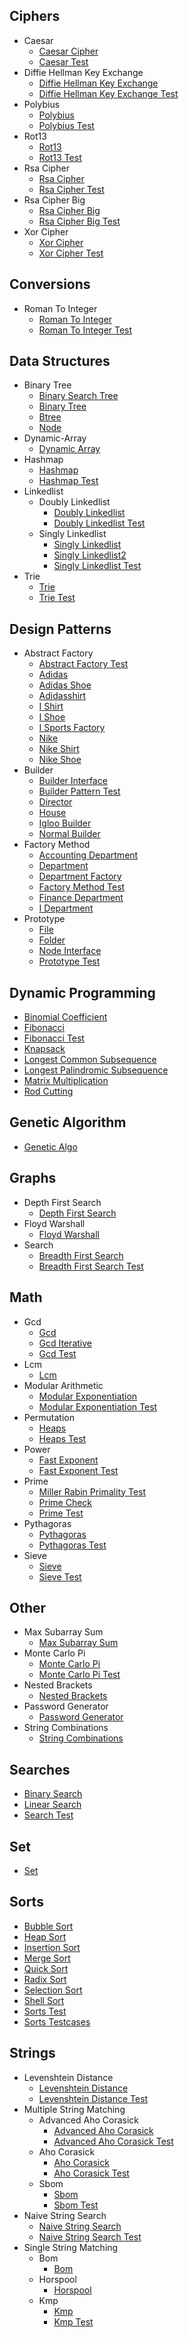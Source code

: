 
## Ciphers
  * Caesar
    * [Caesar Cipher](https://github.com/TheAlgorithms/Go/blob/master/ciphers/caesar/caesar_cipher.go)
    * [Caesar Test](https://github.com/TheAlgorithms/Go/blob/master/ciphers/caesar/caesar_test.go)
  * Diffie Hellman Key Exchange
    * [Diffie Hellman Key Exchange](https://github.com/TheAlgorithms/Go/blob/master/ciphers/diffie_hellman_key_exchange/diffie_hellman_key_exchange.go)
    * [Diffie Hellman Key Exchange Test](https://github.com/TheAlgorithms/Go/blob/master/ciphers/diffie_hellman_key_exchange/diffie_hellman_key_exchange_test.go)
  * Polybius
    * [Polybius](https://github.com/TheAlgorithms/Go/blob/master/ciphers/polybius/polybius.go)
    * [Polybius Test](https://github.com/TheAlgorithms/Go/blob/master/ciphers/polybius/polybius_test.go)
  * Rot13
    * [Rot13](https://github.com/TheAlgorithms/Go/blob/master/ciphers/rot13/rot13.go)
    * [Rot13 Test](https://github.com/TheAlgorithms/Go/blob/master/ciphers/rot13/rot13_test.go)
  * Rsa Cipher
    * [Rsa Cipher](https://github.com/TheAlgorithms/Go/blob/master/ciphers/rsa_cipher/rsa_cipher.go)
    * [Rsa Cipher Test](https://github.com/TheAlgorithms/Go/blob/master/ciphers/rsa_cipher/rsa_cipher_test.go)
  * Rsa Cipher Big
    * [Rsa Cipher Big](https://github.com/TheAlgorithms/Go/blob/master/ciphers/rsa_cipher_big/rsa_cipher_big.go)
    * [Rsa Cipher Big Test](https://github.com/TheAlgorithms/Go/blob/master/ciphers/rsa_cipher_big/rsa_cipher_big_test.go)
  * Xor Cipher
    * [Xor Cipher](https://github.com/TheAlgorithms/Go/blob/master/ciphers/xor_cipher/xor_cipher.go)
    * [Xor Cipher Test](https://github.com/TheAlgorithms/Go/blob/master/ciphers/xor_cipher/xor_cipher_test.go)

## Conversions
  * Roman To Integer
    * [Roman To Integer](https://github.com/TheAlgorithms/Go/blob/master/conversions/roman_to_integer/roman_to_integer.go)
    * [Roman To Integer Test](https://github.com/TheAlgorithms/Go/blob/master/conversions/roman_to_integer/roman_to_integer_test.go)

## Data Structures
  * Binary Tree
    * [Binary Search Tree](https://github.com/TheAlgorithms/Go/blob/master/data_structures/binary_tree/binary_search_tree.go)
    * [Binary Tree](https://github.com/TheAlgorithms/Go/blob/master/data_structures/binary_tree/binary_tree.go)
    * [Btree](https://github.com/TheAlgorithms/Go/blob/master/data_structures/binary_tree/btree.go)
    * [Node](https://github.com/TheAlgorithms/Go/blob/master/data_structures/binary_tree/node.go)
  * Dynamic-Array
    * [Dynamic Array](https://github.com/TheAlgorithms/Go/blob/master/data_structures/dynamic-array/dynamic_array.go)
  * Hashmap
    * [Hashmap](https://github.com/TheAlgorithms/Go/blob/master/data_structures/hashmap/hashmap.go)
    * [Hashmap Test](https://github.com/TheAlgorithms/Go/blob/master/data_structures/hashmap/hashmap_test.go)
  * Linkedlist
    * Doubly Linkedlist
      * [Doubly Linkedlist](https://github.com/TheAlgorithms/Go/blob/master/data_structures/linkedlist/doubly_linkedlist/doubly_linkedlist.go)
      * [Doubly Linkedlist Test](https://github.com/TheAlgorithms/Go/blob/master/data_structures/linkedlist/doubly_linkedlist/doubly_linkedlist_test.go)
    * Singly Linkedlist
      * [Singly Linkedlist](https://github.com/TheAlgorithms/Go/blob/master/data_structures/linkedlist/singly_linkedlist/singly_linkedlist.go)
      * [Singly Linkedlist2](https://github.com/TheAlgorithms/Go/blob/master/data_structures/linkedlist/singly_linkedlist/singly_linkedlist2.go)
      * [Singly Linkedlist Test](https://github.com/TheAlgorithms/Go/blob/master/data_structures/linkedlist/singly_linkedlist/singly_linkedlist_test.go)
  * Trie
    * [Trie](https://github.com/TheAlgorithms/Go/blob/master/data_structures/trie/trie.go)
    * [Trie Test](https://github.com/TheAlgorithms/Go/blob/master/data_structures/trie/trie_test.go)

## Design Patterns
  * Abstract Factory
    * [Abstract Factory Test](https://github.com/TheAlgorithms/Go/blob/master/design_patterns/abstract_factory/abstract_factory_test.go)
    * [Adidas](https://github.com/TheAlgorithms/Go/blob/master/design_patterns/abstract_factory/adidas.go)
    * [Adidas Shoe](https://github.com/TheAlgorithms/Go/blob/master/design_patterns/abstract_factory/adidas_shoe.go)
    * [Adidasshirt](https://github.com/TheAlgorithms/Go/blob/master/design_patterns/abstract_factory/adidasshirt.go)
    * [I Shirt](https://github.com/TheAlgorithms/Go/blob/master/design_patterns/abstract_factory/i_shirt.go)
    * [I Shoe](https://github.com/TheAlgorithms/Go/blob/master/design_patterns/abstract_factory/i_shoe.go)
    * [I Sports Factory](https://github.com/TheAlgorithms/Go/blob/master/design_patterns/abstract_factory/i_sports_factory.go)
    * [Nike](https://github.com/TheAlgorithms/Go/blob/master/design_patterns/abstract_factory/nike.go)
    * [Nike Shirt](https://github.com/TheAlgorithms/Go/blob/master/design_patterns/abstract_factory/nike_shirt.go)
    * [Nike Shoe](https://github.com/TheAlgorithms/Go/blob/master/design_patterns/abstract_factory/nike_shoe.go)
  * Builder
    * [Builder Interface](https://github.com/TheAlgorithms/Go/blob/master/design_patterns/builder/builder_interface.go)
    * [Builder Pattern Test](https://github.com/TheAlgorithms/Go/blob/master/design_patterns/builder/builder_pattern_test.go)
    * [Director](https://github.com/TheAlgorithms/Go/blob/master/design_patterns/builder/director.go)
    * [House](https://github.com/TheAlgorithms/Go/blob/master/design_patterns/builder/house.go)
    * [Igloo Builder](https://github.com/TheAlgorithms/Go/blob/master/design_patterns/builder/igloo_builder.go)
    * [Normal Builder](https://github.com/TheAlgorithms/Go/blob/master/design_patterns/builder/normal_builder.go)
  * Factory Method
    * [Accounting Department](https://github.com/TheAlgorithms/Go/blob/master/design_patterns/factory_method/accounting_department.go)
    * [Department](https://github.com/TheAlgorithms/Go/blob/master/design_patterns/factory_method/department.go)
    * [Department Factory](https://github.com/TheAlgorithms/Go/blob/master/design_patterns/factory_method/department_factory.go)
    * [Factory Method Test](https://github.com/TheAlgorithms/Go/blob/master/design_patterns/factory_method/factory_method_test.go)
    * [Finance Department](https://github.com/TheAlgorithms/Go/blob/master/design_patterns/factory_method/finance_department.go)
    * [I Department](https://github.com/TheAlgorithms/Go/blob/master/design_patterns/factory_method/i_department.go)
  * Prototype
    * [File](https://github.com/TheAlgorithms/Go/blob/master/design_patterns/prototype/file.go)
    * [Folder](https://github.com/TheAlgorithms/Go/blob/master/design_patterns/prototype/folder.go)
    * [Node Interface](https://github.com/TheAlgorithms/Go/blob/master/design_patterns/prototype/node_interface.go)
    * [Prototype Test](https://github.com/TheAlgorithms/Go/blob/master/design_patterns/prototype/prototype_test.go)

## Dynamic Programming
  * [Binomial Coefficient](https://github.com/TheAlgorithms/Go/blob/master/dynamic_programming/binomial_coefficient.go)
  * [Fibonacci](https://github.com/TheAlgorithms/Go/blob/master/dynamic_programming/fibonacci.go)
  * [Fibonacci Test](https://github.com/TheAlgorithms/Go/blob/master/dynamic_programming/fibonacci_test.go)
  * [Knapsack](https://github.com/TheAlgorithms/Go/blob/master/dynamic_programming/knapsack.go)
  * [Longest Common Subsequence](https://github.com/TheAlgorithms/Go/blob/master/dynamic_programming/longest_common_subsequence.go)
  * [Longest Palindromic Subsequence](https://github.com/TheAlgorithms/Go/blob/master/dynamic_programming/longest_palindromic_subsequence.go)
  * [Matrix Multiplication](https://github.com/TheAlgorithms/Go/blob/master/dynamic_programming/matrix_multiplication.go)
  * [Rod Cutting](https://github.com/TheAlgorithms/Go/blob/master/dynamic_programming/rod_cutting.go)

## Genetic Algorithm
  * [Genetic Algo](https://github.com/TheAlgorithms/Go/blob/master/genetic_algorithm/genetic_algo.go)

## Graphs
  * Depth First Search
    * [Depth First Search](https://github.com/TheAlgorithms/Go/blob/master/graphs/depth_first_search/depth_first_search.go)
  * Floyd Warshall
    * [Floyd Warshall](https://github.com/TheAlgorithms/Go/blob/master/graphs/floyd_warshall/floyd_warshall.go)
  * Search
    * [Breadth First Search](https://github.com/TheAlgorithms/Go/blob/master/graphs/search/breadth_first_search.go)
    * [Breadth First Search Test](https://github.com/TheAlgorithms/Go/blob/master/graphs/search/breadth_first_search_test.go)

## Math
  * Gcd
    * [Gcd](https://github.com/TheAlgorithms/Go/blob/master/math/gcd/gcd.go)
    * [Gcd Iterative](https://github.com/TheAlgorithms/Go/blob/master/math/gcd/gcd_iterative.go)
    * [Gcd Test](https://github.com/TheAlgorithms/Go/blob/master/math/gcd/gcd_test.go)
  * Lcm
    * [Lcm](https://github.com/TheAlgorithms/Go/blob/master/math/lcm/lcm.go)
  * Modular Arithmetic
    * [Modular Exponentiation](https://github.com/TheAlgorithms/Go/blob/master/math/modular_arithmetic/modular_exponentiation.go)
    * [Modular Exponentiation Test](https://github.com/TheAlgorithms/Go/blob/master/math/modular_arithmetic/modular_exponentiation_test.go)
  * Permutation
    * [Heaps](https://github.com/TheAlgorithms/Go/blob/master/math/permutation/heaps.go)
    * [Heaps Test](https://github.com/TheAlgorithms/Go/blob/master/math/permutation/heaps_test.go)
  * Power
    * [Fast Exponent](https://github.com/TheAlgorithms/Go/blob/master/math/power/fast_exponent.go)
    * [Fast Exponent Test](https://github.com/TheAlgorithms/Go/blob/master/math/power/fast_exponent_test.go)
  * Prime
    * [Miller Rabin Primality Test](https://github.com/TheAlgorithms/Go/blob/master/math/prime/miller_rabin_primality_test.go)
    * [Prime Check](https://github.com/TheAlgorithms/Go/blob/master/math/prime/prime_check.go)
    * [Prime Test](https://github.com/TheAlgorithms/Go/blob/master/math/prime/prime_test.go)
  * Pythagoras
    * [Pythagoras](https://github.com/TheAlgorithms/Go/blob/master/math/pythagoras/pythagoras.go)
    * [Pythagoras Test](https://github.com/TheAlgorithms/Go/blob/master/math/pythagoras/pythagoras_test.go)
  * Sieve
    * [Sieve](https://github.com/TheAlgorithms/Go/blob/master/math/sieve/sieve.go)
    * [Sieve Test](https://github.com/TheAlgorithms/Go/blob/master/math/sieve/sieve_test.go)

## Other
  * Max Subarray Sum
    * [Max Subarray Sum](https://github.com/TheAlgorithms/Go/blob/master/other/max_subarray_sum/max_subarray_sum.go)
  * Monte Carlo Pi
    * [Monte Carlo Pi](https://github.com/TheAlgorithms/Go/blob/master/other/monte_carlo_pi/monte_carlo_pi.go)
    * [Monte Carlo Pi Test](https://github.com/TheAlgorithms/Go/blob/master/other/monte_carlo_pi/monte_carlo_pi_test.go)
  * Nested Brackets
    * [Nested Brackets](https://github.com/TheAlgorithms/Go/blob/master/other/nested_brackets/nested_brackets.go)
  * Password Generator
    * [Password Generator](https://github.com/TheAlgorithms/Go/blob/master/other/password_generator/password_generator.go)
  * String Combinations
    * [String Combinations](https://github.com/TheAlgorithms/Go/blob/master/other/string_combinations/string_combinations.go)

## Searches
  * [Binary Search](https://github.com/TheAlgorithms/Go/blob/master/searches/binary_search.go)
  * [Linear Search](https://github.com/TheAlgorithms/Go/blob/master/searches/linear_search.go)
  * [Search Test](https://github.com/TheAlgorithms/Go/blob/master/searches/search_test.go)

## Set
  * [Set](https://github.com/TheAlgorithms/Go/blob/master/set/set.go)

## Sorts
  * [Bubble Sort](https://github.com/TheAlgorithms/Go/blob/master/sorts/bubble_sort.go)
  * [Heap Sort](https://github.com/TheAlgorithms/Go/blob/master/sorts/heap_sort.go)
  * [Insertion Sort](https://github.com/TheAlgorithms/Go/blob/master/sorts/insertion_sort.go)
  * [Merge Sort](https://github.com/TheAlgorithms/Go/blob/master/sorts/merge_sort.go)
  * [Quick Sort](https://github.com/TheAlgorithms/Go/blob/master/sorts/quick_sort.go)
  * [Radix Sort](https://github.com/TheAlgorithms/Go/blob/master/sorts/radix_sort.go)
  * [Selection Sort](https://github.com/TheAlgorithms/Go/blob/master/sorts/selection_sort.go)
  * [Shell Sort](https://github.com/TheAlgorithms/Go/blob/master/sorts/shell_sort.go)
  * [Sorts Test](https://github.com/TheAlgorithms/Go/blob/master/sorts/sorts_test.go)
  * [Sorts Testcases](https://github.com/TheAlgorithms/Go/blob/master/sorts/sorts_testcases.go)

## Strings
  * Levenshtein Distance
    * [Levenshtein Distance](https://github.com/TheAlgorithms/Go/blob/master/strings/levenshtein_distance/levenshtein_distance.go)
    * [Levenshtein Distance Test](https://github.com/TheAlgorithms/Go/blob/master/strings/levenshtein_distance/levenshtein_distance_test.go)
  * Multiple String Matching
    * Advanced Aho Corasick
      * [Advanced Aho Corasick](https://github.com/TheAlgorithms/Go/blob/master/strings/multiple_string_matching/advanced_aho_corasick/advanced_aho_corasick.go)
      * [Advanced Aho Corasick Test](https://github.com/TheAlgorithms/Go/blob/master/strings/multiple_string_matching/advanced_aho_corasick/advanced_aho_corasick_test.go)
    * Aho Corasick
      * [Aho Corasick](https://github.com/TheAlgorithms/Go/blob/master/strings/multiple_string_matching/aho_corasick/aho_corasick.go)
      * [Aho Corasick Test](https://github.com/TheAlgorithms/Go/blob/master/strings/multiple_string_matching/aho_corasick/aho_corasick_test.go)
    * Sbom
      * [Sbom](https://github.com/TheAlgorithms/Go/blob/master/strings/multiple_string_matching/sbom/sbom.go)
      * [Sbom Test](https://github.com/TheAlgorithms/Go/blob/master/strings/multiple_string_matching/sbom/sbom_test.go)
  * Naive String Search
    * [Naive String Search](https://github.com/TheAlgorithms/Go/blob/master/strings/naive_string_search/naive_string_search.go)
    * [Naive String Search Test](https://github.com/TheAlgorithms/Go/blob/master/strings/naive_string_search/naive_string_search_test.go)
  * Single String Matching
    * Bom
      * [Bom](https://github.com/TheAlgorithms/Go/blob/master/strings/single_string_matching/bom/bom.go)
    * Horspool
      * [Horspool](https://github.com/TheAlgorithms/Go/blob/master/strings/single_string_matching/horspool/horspool.go)
    * Kmp
      * [Kmp](https://github.com/TheAlgorithms/Go/blob/master/strings/single_string_matching/kmp/kmp.go)
      * [Kmp Test](https://github.com/TheAlgorithms/Go/blob/master/strings/single_string_matching/kmp/kmp_test.go)
